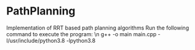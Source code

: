 # PathPlanning
Implementation of RRT based path planning algorithms
Run the following command to execute the program: \n
g++ -o main main.cpp -I/usr/include/python3.8 -lpython3.8
